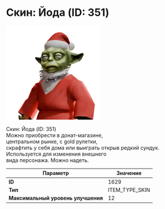 # Скин: Йода (ID: 351)

![Item Image](../img/1629.webp?raw=true)

Скин: Йода (ID: 351)<br>Можно приобрести в донат-магазине,<br>центральном рынке, с gold рулетки,<br>скрафтить у себя дома или выиграть открыв редкий сундук.<br>Используется для изменения внешнего<br>вида персонажа. Можно надеть.


| Параметр | Значение |
|----------|----------|
| **ID** | 1629 |
| **Тип** | ITEM_TYPE_SKIN |
| **Максимальный уровень улучшения** | 12 |

